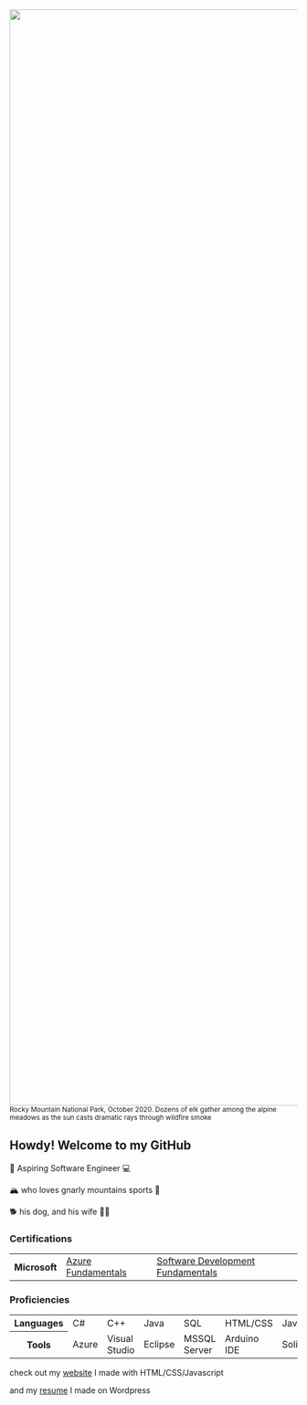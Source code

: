 <img src="https://www.farawayfound.com/images/rmnp/rmnpano.jpg" width=1920>
<sup> Rocky Mountain National Park, October 2020. Dozens of elk gather among the alpine meadows as the sun casts dramatic rays through wildfire smoke</sup>

<h2 align="left"> Howdy! Welcome to my GitHub </h2>

<p> 🔭 Aspiring Software Engineer 💻</p>
<p> 🏔️ who loves gnarly mountains sports 🤙</p>
<p> 🐕 his dog, and his wife 🦸‍♀️  </p>

<h3> Certifications </h3>
<table style="width:100%">
  <tr>
    <th>Microsoft</th>
    <td><a href="https://www.youracclaim.com/badges/a4b6d7b8-3c5a-4290-8a6f-a567423bca10/public_url">Azure Fundamentals</a></td>
    <td><a href="https://www.youracclaim.com/badges/6c9ab878-4474-478e-91e8-e6403382e2dc/public_url">Software Development Fundamentals</a></td>
  </tr>
</table>

<h3> Proficiencies </h3>
<table style="width:100%">
  <tr>
    <th>Languages</th>
    <td>C#</td>
    <td>C++</td>
    <td>Java</td>
    <td>SQL</td>
    <td>HTML/CSS</td>
    <td>Javascript</td>
  </tr>
  <tr>
    <th>Tools</th>
    <td>Azure</td>
    <td>Visual Studio</td>
    <td>Eclipse</td>
    <td>MSSQL Server</td>
    <td>Arduino IDE</td>
    <td>Solidworks</td>
    
  </tr>
</table>
<p> check out my <a href="https://farawayfound.com" target="_blank">website</a> I made with HTML/CSS/Javascript </p>
<p> and my <a href="https://davidchui.work" target="_blank">resume</a> I made on Wordpress </p>

<!--
**farawayfound/farawayfound** is a ✨ _special_ ✨ repository because its `README.md` (this file) appears on your GitHub profile.

Here are some ideas to get you started:

- 🔭 I’m currently working on ...
- 🌱 I’m currently learning ...
- 👯 I’m looking to collaborate on ...
- 🤔 I’m looking for help with ...
- 💬 Ask me about ...
- 📫 How to reach me: ...
- 😄 Pronouns: ...
- ⚡ Fun fact: ...
-->
